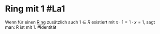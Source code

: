 # Ring mit 1 #La1 
Wenn für einen [Ring](Ring) zusätzlich auch  $1\in R$ existiert mit $x\cdot 1 = 1\cdot x=1$, sagt man: R ist mit 1. #Identität 